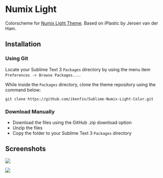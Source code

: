 # Numix Light
Colorscheme for [Numix Light Theme](https://github.com/ikenfin/Sublime-Numix-light-theme).
Based on iPlastic by Jeroen van der Ham.

## Installation

### Using Git

Locate your Sublime Text 3 `Packages` directory by using the menu item `Preferences -> Browse Packages...`.

While inside the `Packages` directory, clone the theme repository using the command below:

    git clone https://github.com/ikenfin/Sublime-Numix-Light-Color.git

### Download Manually

* Download the files using the GitHub .zip download option
* Unzip the files
* Copy the folder to your Sublime Text 3 `Packages` directory


## Screenshots

![](https://dl.dropboxusercontent.com/u/76506086/github/numix%20light/screenshots/color_scheme/js.png)

![](https://dl.dropboxusercontent.com/u/76506086/github/numix%20light/screenshots/color_scheme/php.png)
